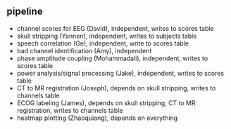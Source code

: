 ## pipeline
- channel scores for EEG (David), independent, writes to scores table
- skull stripping (Yannen), independent, writes to subjects table
- speech correlation (Ge), independent, write to scores table
- bad channel identification (Amy), independent
- phase amplitude coupling (Mohammadali), independent, writes to scores table
- power analysis/signal processing (Jake), independent, writes to scores table
- CT to MR registration (Joseph), depends on skull stripping, writes to channels table
- ECOG labeling (James), depends on skull stripping, CT to MR registration, writes to channels table
- heatmap plotting (Zhaoquiang), depends on everything
